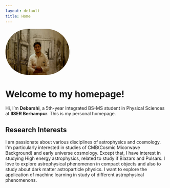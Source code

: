 ```yaml
---
layout: default
title: Home
---
```

<img src="photo (2).jpg" alt="Debarshi's photo" width="200" style="border-radius: 100px;">


# Welcome to my homepage!

Hi, I’m **Debarshi**, a 5th-year Integrated BS-MS student in Physical Sciences at **IISER Berhampur**. This is my personal homepage.

## Research Interests
I am passionate about various disciplines of astrophysics and cosmology. I'm particularly interested in studies of CMB(Cosmic Micorwave Background) and early universe cosmology. Except that, I have interest in studying High energy astrophysics, related to study if Blazars and Pulsars. I love to explore astrophysical phenomenon in compact objects and also to study about dark matter astroparticle physics. I want to explore the application of machine learning in study of different astrophysical phenomenons.



